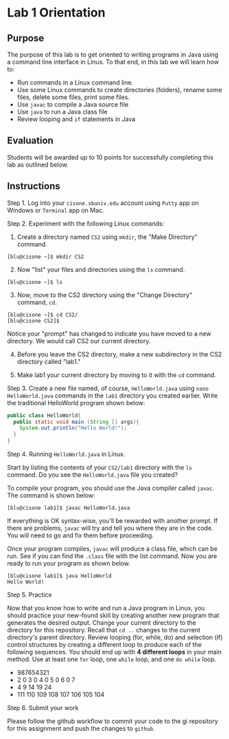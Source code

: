 # Lab 1 Orientation
## Purpose
The purpose of this lab is to get oriented to writing programs in
Java using a command line interface in Linux.  To that end, in this
lab we will learn how to:
* Run commands in a Linux command line.
* Use some Linux commands to create directories (folders), rename
some files, delete some files, print some files.
* Use `javac` to compile a Java source file
* Use `java` to run a Java class file
* Review looping and `if` statements in Java

## Evaluation
Students will be awarded up to 10 points for successfully completing
this lab as outlined below.

## Instructions
Step 1. Log into your `cisone.sbuniv.edu` account using `Putty` app
on Windows or `Terminal` app on Mac.

Step 2. Experiment with the following Linux commands:

1. Create a directory named `CS2` using `mkdir`,
the "Make Directory" command.
```shell
[blu@cisone ~]$ mkdir CS2
```

2. Now "list" your files and directories using the `ls` command.
```shell
[blu@cisone ~]$ ls
```

3. Now, move to the CS2 directory using the "Change Directory"
command, `cd`.
```shell
[blu@cisone ~]$ cd CS2/
[blu@cisone CS2]$
```
Notice your "prompt" has changed to indicate you have moved to a
new directory.  We would call CS2 our current directory.

4. Before you leave the CS2 directory, make a new subdirectory in
the CS2 directory called "lab1."

5. Make lab1 your current directory by moving to it with the `cd`
command.

Step 3. Create a new file named, of course, `HelloWorld.java` using `nano HelloWorld.java` commands in the `lab1` directory you created earlier.
Write the traditional HelloWorld program shown below:
```java
public class HelloWorld{
  public static void main (String [] args){
    System.out.println("Hello World!");
  }
}
```
Step 4. Running `HelloWorld.java` in Linux.

Start by listing the contents of your `CS2/lab1` directory with the
`ls` command. Do you see the `HelloWorld.java` file you created?

To compile your program, you should use the Java compiler called
`javac`. The command is shown below:
```shell
[blu@cisone lab1]$ javac HelloWorld.java
```
If everything is OK syntax-wise, you’ll be rewarded with another
prompt.  If there are problems, `javac` will try and tell you where
they are in the code.  You will need to go and fix them before
proceeding.

Once your program compiles, `javac` will produce a class file,
which can be run.  See if you can find the `.class` file with the
list command. Now you are ready to run your program as shown below.
```shell
[blu@cisone lab1]$ java HelloWorld
Hello World!
```
Step 5. Practice

Now that you know how to write and run a Java program in Linux,
you should practice your new-found skill by creating another
new program that generates the desired output. Change your
current directory to the directory for this repository. Recall
that `cd ..` changes to the current directory's parent directory.
Review looping (for, while, do) and selection (if) control
structures by creating a different loop to produce each of the
following sequences. You should end up with
__4 different loops__ in your main method.  Use at least one `for`
loop, one `while` loop, and one `do while` loop.

* 987654321
* 2 0 3 0 4 0 5 0 6 0 7
* 4 9 14 19 24
* 111 110 109 108 107 106 105 104

Step 6. Submit your work

Please follow the github workflow to commit your code to the gi
repository for this assignment and push the changes to `github`.

